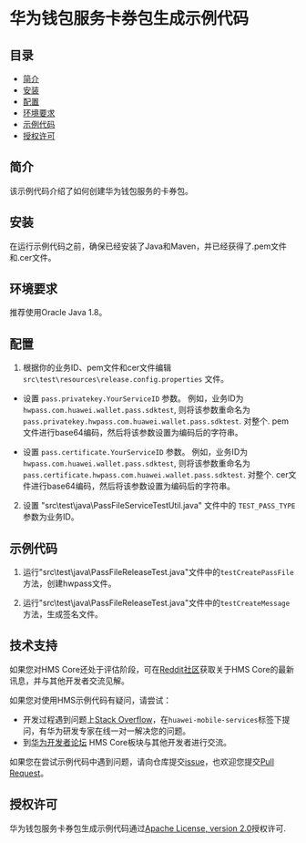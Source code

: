 # 华为钱包服务卡券包生成示例代码
## 目录

 * [简介](#简介)
 * [安装](#安装)
 * [配置](#配置)
 * [环境要求](#环境要求)
 * [示例代码](#示例代码)
 * [授权许可](#授权许可)

## 简介
该示例代码介绍了如何创建华为钱包服务的卡券包。

## 安装
在运行示例代码之前，确保已经安装了Java和Maven，并已经获得了.pem文件和.cer文件。

## 环境要求
推荐使用Oracle Java 1.8。

## 配置
1. 根据你的业务ID、pem文件和cer文件编辑 `src\test\resources\release.config.properties` 文件。

-  设置 `pass.privatekey.YourServiceID` 参数。
例如，业务ID为 `hwpass.com.huawei.wallet.pass.sdktest`, 则将该参数重命名为 `pass.privatekey.hwpass.com.huawei.wallet.pass.sdktest`. 对整个. pem文件进行base64编码，然后将该参数设置为编码后的字符串。
        
-  设置 `pass.certificate.YourServiceID` 参数。
例如，业务ID为 `hwpass.com.huawei.wallet.pass.sdktest`, 则将该参数重命名为 `pass.certificate.hwpass.com.huawei.wallet.pass.sdktest`. 对整个. cer文件进行base64编码，然后将该参数设置为编码后的字符串。

2. 设置 "src\test\java\PassFileServiceTestUtil.java" 文件中的 `TEST_PASS_TYPE` 参数为业务ID。

## 示例代码
1. 运行"src\test\java\PassFileReleaseTest.java"文件中的`testCreatePassFile` 方法，创建hwpass文件。
    
2. 运行"src\test\java\PassFileReleaseTest.java"文件中的`testCreateMessage` 方法，生成签名文件。

## 技术支持
如果您对HMS Core还处于评估阶段，可在[Reddit社区](https://www.reddit.com/r/HuaweiDevelopers/)获取关于HMS Core的最新讯息，并与其他开发者交流见解。

如果您对使用HMS示例代码有疑问，请尝试：
- 开发过程遇到问题上[Stack Overflow](https://stackoverflow.com/questions/tagged/huawei-mobile-services)，在`huawei-mobile-services`标签下提问，有华为研发专家在线一对一解决您的问题。
- 到[华为开发者论坛](https://developer.huawei.com/consumer/cn/forum/blockdisplay?fid=18) HMS Core板块与其他开发者进行交流。

如果您在尝试示例代码中遇到问题，请向仓库提交[issue](https://github.com/HMS-Core/hms-wallet-passgenerator/issues)，也欢迎您提交[Pull Request](https://github.com/HMS-Core/hms-wallet-passgenerator/pulls)。

## 授权许可
华为钱包服务卡券包生成示例代码通过[Apache License, version 2.0](http://www.apache.org/licenses/LICENSE-2.0)授权许可.
